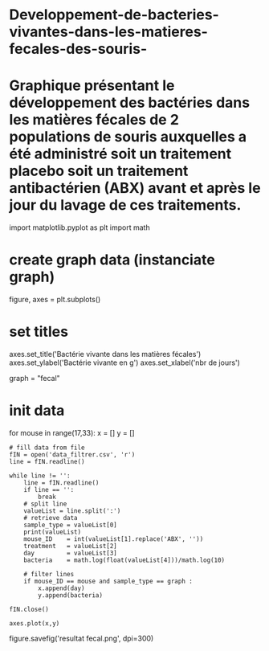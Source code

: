 # Developpement-de-bacteries-vivantes-dans-les-matieres-fecales-des-souris-
# Graphique présentant le développement des bactéries dans les matières fécales de 2 populations de souris auxquelles a été administré soit un traitement placebo soit un traitement antibactérien (ABX) avant et après le jour du lavage de ces traitements.
import matplotlib.pyplot as plt
import math

# create graph data (instanciate graph)
figure, axes = plt.subplots()

# set titles
axes.set_title('Bactérie vivante dans les matières fécales')
axes.set_ylabel('Bactérie vivante en g')
axes.set_xlabel('nbr de jours')

graph = "fecal"

# init data
for mouse in range(17,33):
    x  = []
    y  = []

    # fill data from file
    fIN = open('data_filtrer.csv', 'r')
    line = fIN.readline()

    while line != '':
        line = fIN.readline()
        if line == '':
            break 
        # split line
        valueList = line.split(':')
        # retrieve data
        sample_type = valueList[0]
        print(valueList)
        mouse_ID    = int(valueList[1].replace('ABX', ''))
        treatment   = valueList[2]    
        day         = valueList[3]
        bacteria    = math.log(float(valueList[4]))/math.log(10)

        # filter lines
        if mouse_ID == mouse and sample_type == graph :
            x.append(day)
            y.append(bacteria)        

    fIN.close()

    axes.plot(x,y)


figure.savefig('resultat fecal.png', dpi=300)
